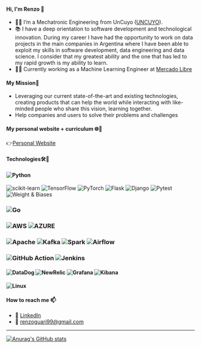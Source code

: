 #### Hi, I'm Renzo 👋

- 👨‍🎓 I’m a Mechatronic Engineering from UnCuyo ([UNCUYO](https://ingenieria.uncuyo.edu.ar/)).
- 📚 I have a deep orientation to software development and technological innovation. During my career I have had the opportunity to work on data projects in the main companies in Argentina where I have been able to exploit my skills in software development, data engineering and data science. I consider that my greatest ability and the one that has led to my rapid growth is my ability to learn.
- 👨‍💻 Currently working as a Machine Learning Engineer at <a target="_blank" href="https://www.mercadolibre.com.ar/">Mercado Libre</a>

####  My Mission🌄
- Leveraging our current state-of-the-art and existing technologies, creating products that can help the world while interacting with like-minded people who share this vision, learning together. 
- Help companies and users to solve their problems and challenges

#### My personal website + curriculum 🌐📃
👉[Personal Website](https://renzo-guarise.github.io/home/)

#### Technologies🛠🧰
#### ![Python](https://img.shields.io/badge/python-3670A0?style=for-the-badge&logo=python&logoColor=ffdd54)
![scikit-learn](https://img.shields.io/badge/scikit--learn-%23F7931E.svg?style=for-the-badge&logo=scikit-learn&logoColor=white)
![TensorFlow](https://img.shields.io/badge/TensorFlow-FF6F00?style=for-the-badge&logo=tensorflow&logoColor=white)
![PyTorch](https://img.shields.io/badge/PyTorch-%23EE4C2C.svg?style=for-the-badge&logo=PyTorch&logoColor=white)
![Flask](https://img.shields.io/badge/flask-%23000.svg?style=for-the-badge&logo=flask&logoColor=white)
![Django](https://img.shields.io/badge/django-%23092E20.svg?style=for-the-badge&logo=django&logoColor=white)
![Pytest](https://img.shields.io/badge/django-%23092E20.svg?style=for-the-badge&logo=pytest&logoColor=white)
![Weight & Biases](https://img.shields.io/badge/Weights_&_Biases-FFBE00?style=for-the-badge&logo=WeightsAndBiases&logoColor=white)

### ![Go](	https://img.shields.io/badge/Go-00ADD8?style=for-the-badge&logo=go&logoColor=white)

### ![AWS](https://img.shields.io/badge/Amazon_AWS-FF9900?style=for-the-badge&logo=amazonaws&logoColor=white) ![AZURE](https://img.shields.io/badge/Azure_DevOps-0078D7?style=for-the-badge&logo=azure-devops&logoColor=white) 

### ![Apache](https://img.shields.io/badge/Apache-D22128?style=for-the-badge&logo=Apache&logoColor=white) ![Kafka](https://img.shields.io/badge/Apache_Kafka-231F20?style=for-the-badge&logo=apache-kafka&logoColor=white) ![Spark](https://img.shields.io/badge/Apache_Kafka-231F20?style=for-the-badge&logo=apache-kafka&logoColor=white) ![Airflow](https://img.shields.io/badge/Airflow-017CEE?style=for-the-badge&logo=Apache%20Airflow&logoColor=white)

### ![GitHub Action](https://img.shields.io/badge/Github%20Actions-282a2e?style=for-the-badge&logo=githubactions&logoColor=367cfe) ![Jenkins](https://img.shields.io/badge/Jenkins-D24939?style=for-the-badge&logo=Jenkins&logoColor=white)

#### ![DataDog](https://img.shields.io/badge/DATADOG-632CA6?style=for-the-badge&logo=datadog&logoColor=white) ![NewRelic](https://img.shields.io/badge/NewRelic-1CE783?style=for-the-badge&logo=newrelic&logoColor=white) ![Grafana](https://img.shields.io/badge/Grafana-F2F4F9?style=for-the-badge&logo=grafana&logoColor=orange&labelColor=F2F4F9) ![Kibana](https://img.shields.io/badge/Kibana-005571?style=for-the-badge&logo=Kibana&logoColor=white) 

#### ![Linux](https://img.shields.io/badge/Linux-FCC624?style=for-the-badge&logo=linux&logoColor=black) 

#### How to reach me 📫
- 👥 [LinkedIn](https://www.linkedin.com/in/renzoe-guarise/)
- 📧 renzoguari99@gmail.com

---


[![Anurag's GitHub stats](https://github-readme-stats-git-masterrstaa-rickstaa.vercel.app/api?username=renzo-guarise&count_private=true&hide=issues,contribs&show_icons=true&theme=github_dark)](https://github.com/anuraghazra/github-readme-stats)

